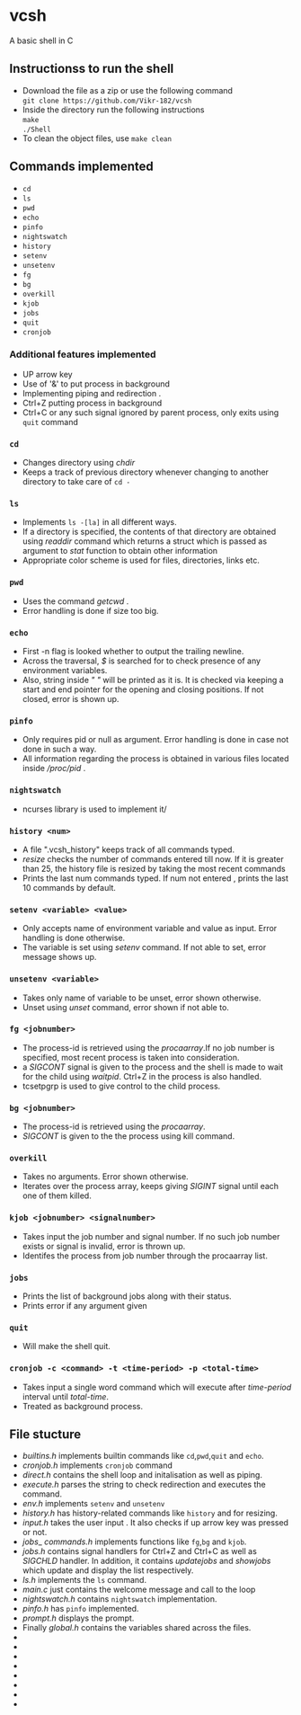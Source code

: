 # vcsh
A basic shell in C

## Instructionss to run the shell
- Download the file as a zip or use the following command <br/>
`git clone https://github.com/Vikr-182/vcsh `
- Inside the directory run the following instructions <br/>
`make`<br/>
`./Shell`
- To clean the object files, use 
`make clean`

## Commands implemented
- `cd`
- `ls`
- `pwd`
- `echo`
- `pinfo`
- `nightswatch`
- `history`
- `setenv`
- `unsetenv`
- `fg`
- `bg`
- `overkill`
- `kjob`
- `jobs`
- `quit`
- `cronjob`

### Additional features implemented
- UP arrow key
- Use of '&' to put process in background
- Implementing piping and redirection .
- Ctrl+Z putting process in background
- Ctrl+C or any such signal ignored by parent process, only exits using `quit` command


### `cd`
- Changes directory using _chdir_
- Keeps a track of previous directory whenever changing to another directory to take care of `cd -`

### `ls`
- Implements `ls -[la]` in all different ways.
- If a directory is specified, the contents of that directory are obtained using _readdir_ command which returns a struct which is passed as argument to _stat_ function to obtain other information
- Appropriate color scheme is used for files, directories, links etc.

### `pwd`
- Uses the command _getcwd_ .
- Error handling is done if size too big.

### `echo`
- First -n flag is looked whether to output the trailing newline.
- Across the traversal, _$_ is searched for to check presence of any environment variables.
- Also, string inside _" "_ will be printed as it is. It is checked via keeping a start and end pointer for the opening and closing positions. If not closed, error is shown up.

### `pinfo`
- Only requires pid or null as argument. Error handling is done in case not done in such a way.
- All information regarding the process is obtained in various files located inside _/proc/pid_ .

### `nightswatch`
- ncurses library is used to implement it/

### `history <num>`
- A file ".vcsh\_history" keeps track of all commands typed. 
- _resize_ checks the number of commands entered till now. If it is greater than 25, the history file is resized by taking the most recent commands
- Prints the last num commands typed. If num not entered , prints the last 10 commands by default.

### `setenv <variable> <value>`
- Only accepts name of environment variable and value as input. Error handling is done otherwise.
- The variable is set using _setenv_ command. If not able to set, error message shows up.

### `unsetenv <variable>`
- Takes only name of variable to be unset, error shown otherwise. 
- Unset using _unset_ command, error shown if not able to.

### `fg <jobnumber>`
- The process\-id is retrieved using the _procaarray_.If no job number is specified, most recent process is taken into consideration.
- a _SIGCONT_ signal is given to the process and the shell is made to wait for the child using _waitpid_.  Ctrl+Z in the process is also handled.
- tcsetpgrp is used to give control to the child process.

### `bg <jobnumber>`
- The process\-id is retrieved using the _procaarray_.
- _SIGCONT_ is given to the the process using kill command.

### `overkill`
- Takes no arguments. Error shown otherwise.
- Iterates over the process array, keeps giving _SIGINT_ signal until each one of them killed.

### `kjob <jobnumber> <signalnumber>`
- Takes input the job number and signal number. If no such job number exists or signal is invalid, error is thrown up.
- Identifes the process from job number through the procaarray list.

### `jobs`
- Prints the list of background jobs along with their status.
- Prints error if any argument given

### `quit`
- Will make the shell quit.

### `cronjob -c <command> -t <time-period> -p <total-time>`
- Takes input a single word command which will execute after _time-period_ interval until _total-time_.
- Treated as background process.

## File stucture 
- _builtins.h_ implements builtin commands like `cd`,`pwd`,`quit` and `echo`.
- _cronjob.h_ implements `cronjob` command
- _direct.h_ contains the shell loop and initalisation as well as piping.
- _execute.h_ parses the string to check redirection and executes the command.
- _env.h_ implements `setenv` and `unsetenv`
- _history.h_ has history-related commands like `history` and for resizing.
- _input.h_ takes the user input . It also checks if up arrow key was pressed or not.
- _jobs_\_ _commands.h_ implements functions like `fg`,`bg` and `kjob`.
- _jobs.h_ contains signal handlers for Ctrl+Z and Ctrl+C as well as _SIGCHLD_ handler. In addition, it contains _updatejobs_ and _showjobs_ which update and display the list respectively.
- _ls.h_ implements the `ls` command.
- _main.c_ just contains the welcome message and call to the loop
- _nightswatch.h_ contains `nightswatch` implementation.
- _pinfo.h_ has `pinfo` implemented.
- _prompt.h_ displays the prompt.
- Finally _global.h_ contains the variables shared across the files.
-  
- 
-
-
-
-
-
-

